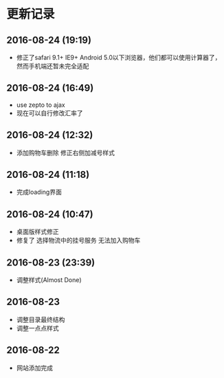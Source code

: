 # 更新记录

## 2016-08-24 (19:19)
- 修正了safari 9.1+ IE9+ Android 5.0以下浏览器，他们都可以使用计算器了，然而手机端还暂未完全适配

## 2016-08-24 (16:49)
- use zepto to ajax
- 现在可以自行修改汇率了

## 2016-08-24 (12:32)
- 添加购物车删除 修正右侧加减号样式

## 2016-08-24 (11:18)
- 完成loading界面

## 2016-08-24 (10:47)
- 桌面版样式修正
- 修复了 选择物流中的挂号服务 无法加入购物车

## 2016-08-23 (23:39)
- 调整样式(Almost Done)

## 2016-08-23
- 调整目录最终结构
- 调整一点点样式

## 2016-08-22
- 网站添加完成
